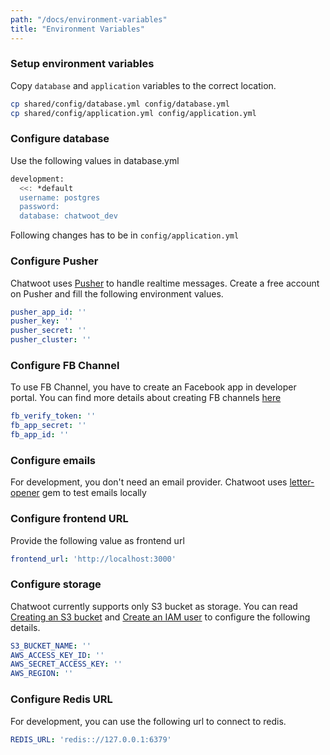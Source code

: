 ```yaml
---
path: "/docs/environment-variables"
title: "Environment Variables"
---
```


### Setup environment variables

Copy `database` and `application` variables to the correct location.

```bash
cp shared/config/database.yml config/database.yml
cp shared/config/application.yml config/application.yml
```

### Configure database

Use the following values in database.yml

```bash
development:
  <<: *default
  username: postgres
  password:
  database: chatwoot_dev
```

Following changes has to be in `config/application.yml`

### Configure Pusher

Chatwoot uses [Pusher](https://pusher.com/) to handle realtime messages. Create a free account on Pusher and fill the following environment values.

```yml
pusher_app_id: ''
pusher_key: ''
pusher_secret: ''
pusher_cluster: ''
```

### Configure FB Channel

To use FB Channel, you have to create an Facebook app in developer portal. You can find more details about creating FB channels [here](https://developers.facebook.com/docs/apps/#register)

```yml
fb_verify_token: ''
fb_app_secret: ''
fb_app_id: ''
```

### Configure emails

For development, you don't need an email provider. Chatwoot uses [letter-opener](https://github.com/ryanb/letter_opener) gem to test emails locally

### Configure frontend URL

Provide the following value as frontend url

```yml
frontend_url: 'http://localhost:3000'
```

### Configure storage

Chatwoot currently supports only S3 bucket as storage. You can read [Creating an S3 bucket](https://docs.aws.amazon.com/AmazonS3/latest/gsg/CreatingABucket.html) and [Create an IAM user](https://docs.aws.amazon.com/IAM/latest/UserGuide/id_users_create.html) to configure the following details.

```yml
S3_BUCKET_NAME: ''
AWS_ACCESS_KEY_ID: ''
AWS_SECRET_ACCESS_KEY: ''
AWS_REGION: ''
```

### Configure Redis URL

For development, you can use the following url to connect to redis.

```yml
REDIS_URL: 'redis:://127.0.0.1:6379'
```
